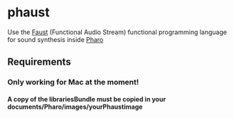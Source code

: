 # phaust
Use the [Faust](https://faust.grame.fr/) (Functional Audio Stream) functional programming language for sound synthesis inside [Pharo](https://pharo.org/)

## Requirements
### Only working for Mac at the moment!
#### A copy of the librariesBundle must be copied in your documents/Pharo/images/yourPhaustimage
 
